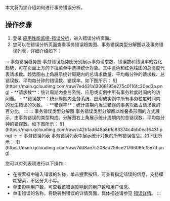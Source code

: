 本文将为您介绍如何进行事务错误分析。


## 操作步骤

1. 登录 [应用性能监控-错误分析](https://console.cloud.tencent.com/monitor/tapm/erroranalysis)，进入错误分析页面。
2. 您可以在错误分析页面查看事务错误趋势图、事务错误类型分解图以及事务错误列表，详细介绍如下：
<dx-tabs>
::: 事务错误趋势图
事务错误趋势图分别展示事务请求数、错误数和错误率的变化趋势，可在页面上方的下拉菜单中选择统计对象。其中蓝色和红色柱图的总高度代表请求数。趋势图右上角展示统计周期内的总请求数量、平均每分钟的请求数、总错误数、平均每分钟的错误数、错误率。如下图所示：
![](https://main.qcloudimg.com/raw/7ed431a13068195e275c0116fc30ed3a.png)
- **请求数**：统计周期内业务系统、应用或实例中所有事务粒度时间内的访问量。
- **错误数**：统计周期内业务系统、应用或实例中所有事务粒度时间内的发生错误的次数。
- **错误率**：统计周期内发生错误的事务次数占请求数的百分比。
:::
::: 事务错误类型分解图
事务错误类型分解图以堆叠条形图的方式展示，由事务错误的类型构成。分解图右上角展示统计周期内的总错误数、平均每分钟的错误数。如下图所示：
![](https://main.qcloudimg.com/raw/c42b1ad648a8b1c83374c4bb0eaf6431.png)
:::
::: 事务错误列表
事务错误列表中展示统计对象的所有错误信息。如下图所示：
![](https://main.qcloudimg.com/raw/7dd8ae7c208ad258ce2176608fcf5e7d.png)

您可以对列表项进行以下操作：

- 在搜索框中输入错误的名称，单击搜索按钮，可查看指定错误的信息。支持模糊搜索，不区分大小写。
- 单击影响用户数，可查看该错误影响到的用户数和用户信息。
- 单击错误的名称，将跳转到错误的详情页面，具体描述请参见 [错误详情](https://cloud.tencent.com/document/product/1349/52254)。
:::
</dx-tabs>



